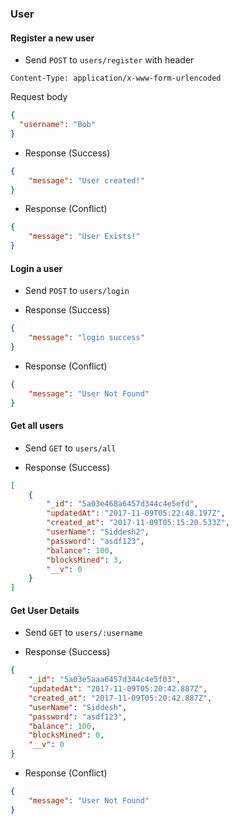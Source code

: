 ### User 

#### Register a new user 

* Send `POST` to `users/register` with 
header
```
Content-Type: application/x-www-form-urlencoded
```
Request body 
```json
{
  "username": "Bob"
}
```

* Response (Success) 
```json
{
    "message": "User created!"
}
```
* Response (Conflict)
```json
{
    "message": "User Exists!"
}
```


#### Login a user

* Send `POST` to `users/login` 

* Response (Success)
```json
{
    "message": "login success"
}
```
* Response (Conflict)
```json
{
    "message": "User Not Found"
}
```

#### Get all users

* Send `GET` to `users/all` 

* Response (Success)
```json
[
    {
        "_id": "5a03e468a6457d344c4e5efd",
        "updatedAt": "2017-11-09T05:22:48.197Z",
        "created_at": "2017-11-09T05:15:20.533Z",
        "userName": "Siddesh2",
        "password": "asdf123",
        "balance": 100,
        "blocksMined": 3,
        "__v": 0
    }
]
```
#### Get User Details

* Send `GET` to `users/:username` 

* Response (Success)
```json
{
    "_id": "5a03e5aaa6457d344c4e5f03",
    "updatedAt": "2017-11-09T05:20:42.887Z",
    "created_at": "2017-11-09T05:20:42.887Z",
    "userName": "Siddesh",
    "password": "asdf123",
    "balance": 100,
    "blocksMined": 0,
    "__v": 0
}
```

* Response (Conflict)
```json
{
    "message": "User Not Found"
}
```
